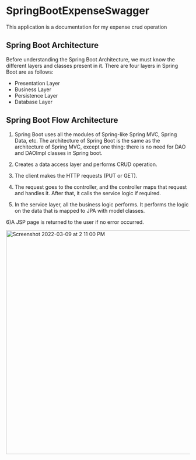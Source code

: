 # SpringBootExpenseSwagger

This application is a documentation for my expense crud operation

## Spring Boot Architecture

Before understanding the Spring Boot Architecture, we must know the different layers and classes present in it. There are four layers in Spring Boot are as follows:

* Presentation Layer
* Business Layer
* Persistence Layer
* Database Layer


## Spring Boot Flow Architecture

1) Spring Boot uses all the modules of Spring-like Spring MVC, Spring Data, etc. The architecture of Spring Boot is the same as the architecture of Spring MVC, except one thing: there is no need for DAO and DAOImpl classes in Spring boot.

2) Creates a data access layer and performs CRUD operation.

3) The client makes the HTTP requests (PUT or GET).

4) The request goes to the controller, and the controller maps that request and handles it. After that, it calls the service logic if required.

5) In the service layer, all the business logic performs. It performs the logic on the data that is mapped to JPA with model classes.

6)A JSP page is returned to the user if no error occurred.

<img width="613" alt="Screenshot 2022-03-09 at 2 11 00 PM" src="https://user-images.githubusercontent.com/62529404/157405421-fcdc1451-b3c3-48a0-9fb7-23a529b28e41.png">




